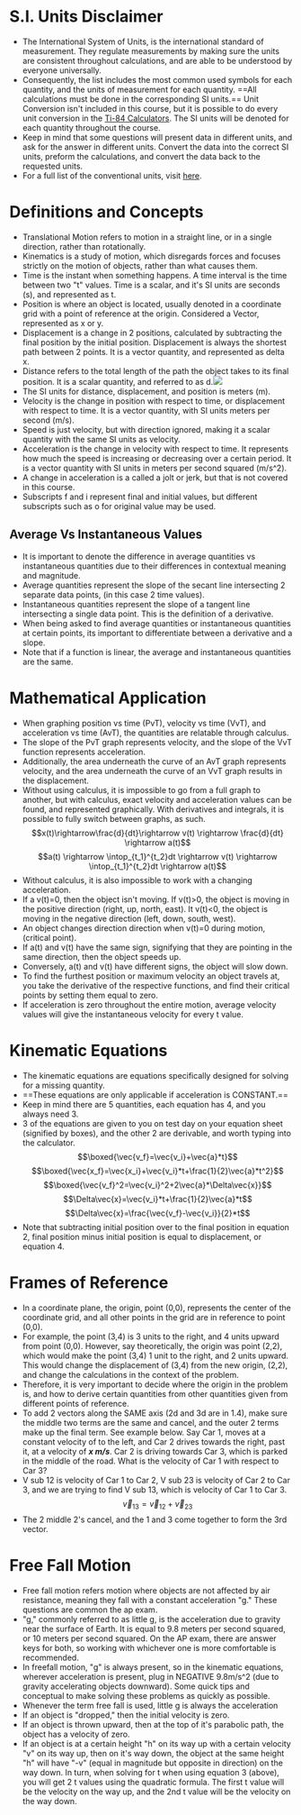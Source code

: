 # S.I. Units Disclaimer
- The International System of Units, is the international standard of measurement. They regulate measurements by making sure the units are consistent throughout calculations, and are able to be understood by everyone universally.
- Consequently, the list includes the most common used symbols for each quantity, and the units of measurement for each quantity. ==All calculations must be done in the corresponding SI units.== Unit Conversion isn't included in this course, but it is possible to do every unit conversion in the [Ti-84 Calculators](https://youtu.be/o7G1t_S0LYc?si=DBb1h2umJyW25CTO). The SI units will be denoted for each quantity throughout the course.
- Keep in mind that some questions will present data in different units, and ask for the answer in different units. Convert the data into the correct SI units, preform the calculations, and convert the data back to the requested units.
- For a full list of the conventional units, visit [here](https://www.nist.gov/pml/owm/metric-si/si-units).
# Definitions and Concepts
- Translational Motion refers to motion in a straight line, or in a single direction, rather than rotationally.
- Kinematics is a study of motion, which disregards forces and focuses strictly on the motion of objects, rather than what causes them.
- Time is the instant when something happens. A time interval is the time between two "t" values. Time is a scalar, and it's SI units are seconds (s), and represented as t.
- Position is where an object is located, usually denoted in a coordinate grid with a point of reference at the origin. Considered a Vector, represented as x or y. 
- Displacement is a change in 2 positions, calculated by subtracting the final position by the initial position. Displacement is always the shortest path between 2 points. It is a vector quantity, and represented as delta x.
- Distance refers to the total length of the path the object takes to its final position. It is a scalar quantity, and referred to as d.![](distanceVdisplacement.webp)
- The SI units for distance, displacement, and position is meters (m). 
- Velocity is the change in position with respect to time, or displacement with respect to time. It is a vector quantity, with SI units meters per second (m/s).
- Speed is just velocity, but with direction ignored, making it a scalar quantity with the same SI units as velocity.
- Acceleration is the change in velocity with respect to time. It represents how much the speed is increasing or decreasing over a certain period. It is a vector quantity with SI units in meters per second squared (m/s^2).
- A change in acceleration is a called a jolt or jerk, but that is not covered in this course.
- Subscripts f and i represent final and initial values, but different subscripts such as o for original value may be used.
## Average Vs Instantaneous Values
- It is important to denote the difference in average quantities vs instantaneous quantities due to their differences in contextual meaning and magnitude.
- Average quantities represent the slope of the secant line intersecting 2 separate data points, (in this case 2 time values).
- Instantaneous quantities represent the slope of a tangent line intersecting a single data point. This is the definition of a derivative. 
- When being asked to find average quantities or instantaneous quantities at certain points, its important to differentiate between a derivative and a slope.
- Note that if a function is linear, the average and instantaneous quantities are the same.
# Mathematical Application
- When graphing position vs time (PvT), velocity vs time (VvT), and acceleration vs time (AvT), the quantities are relatable through calculus. 
- The slope of the PvT graph represents velocity, and the slope of the VvT function represents acceleration.
- Additionally, the area underneath the curve of an AvT graph represents velocity, and the area underneath the curve of an VvT graph results in the displacement.
- Without using calculus, it is impossible to go from a full graph to another, but with calculus, exact velocity and acceleration values can be found, and represented graphically. With derivatives and integrals, it is possible to fully switch between graphs, as such.
$$x(t)\rightarrow\frac{d}{dt}\rightarrow v(t) \rightarrow \frac{d}{dt} \rightarrow a(t)$$
$$a(t) \rightarrow \intop_{t_1}^{t_2}dt \rightarrow v(t) \rightarrow  \intop_{t_1}^{t_2}dt \rightarrow a(t)$$
- Without calculus, it is also impossible to work with a changing acceleration.
- If a v(t)=0, then the object isn't moving. If v(t)>0, the object is moving in the positive direction (right, up, north, east). It v(t)<0, the object is moving in the negative direction (left, down, south, west).
- An object changes direction direction when v(t)=0 during motion, (critical point).
- If a(t) and v(t) have the same sign, signifying that they are pointing in the same direction, then the object speeds up.
- Conversely, a(t) and v(t) have different signs, the object will slow down.
- To find the furthest position or maximum velocity an object travels at, you take the derivative of the respective functions, and find their critical points by setting them equal to zero.
- If acceleration is zero throughout the entire motion, average velocity values will give the instantaneous velocity for every t value.
# Kinematic Equations
- The kinematic equations are equations specifically designed for solving for a missing quantity.
- ==These equations are only applicable if acceleration is CONSTANT.==
- Keep in mind there are 5 quantities, each equation has 4, and you always need 3.
- 3 of the equations are given to you on test day on your equation sheet (signified by boxes), and the other 2 are derivable, and worth typing into the calculator.
$$\boxed{\vec{v_f}=\vec{v_i}+\vec{a}*t}$$
$$\boxed{\vec{x_f}=\vec{x_i}+\vec{v_i}*t+\frac{1}{2}\vec{a}*t^2}$$
$$\boxed{\vec{v_f}^2=\vec{v_i}^2+2\vec{a}*\Delta\vec{x}}$$
$$\Delta\vec{x}=\vec{v_i}*t+\frac{1}{2}\vec{a}*t$$
$$\Delta\vec{x}=\frac{\vec{v_f}-\vec{v_i}}{2}*t$$
- Note that subtracting initial position over to the final position in equation 2, final position minus initial position is equal to displacement, or equation 4.
# Frames of Reference
- In a coordinate plane, the origin, point (0,0), represents the center of the coordinate grid, and all other points in the grid are in reference to point (0,0).
- For example, the point (3,4) is 3 units to the right, and 4 units upward from point (0,0). However, say theoretically, the origin was point (2,2), which would make the point (3,4) 1 unit to the right, and 2 units upward. This would change the displacement of (3,4) from the new origin, (2,2), and change the calculations in the context of the problem.
- Therefore, it is very important to decide where the origin in the problem is, and how to derive certain quantities from other quantities given from different points of reference. 
- To add 2 vectors along the SAME axis (2d and 3d are in 1.4), make sure the middle two terms are the same and cancel, and the outer 2 terms make up the final term. See example below.
Say Car 1, moves at a constant velocity of to the left, and Car 2 drives towards the right, past it, at a velocity of ***x m/s***. Car 2 is driving towards Car 3, which is parked in the middle of the road. What is the velocity of Car 1 with respect to Car 3?
- V sub 12 is velocity of Car 1 to Car 2, V sub 23 is velocity of Car 2 to Car 3, and we are trying to find V sub 13, which is velocity of Car 1 to Car 3.
$$\vec{v}_{13}=\vec{v}_{12}+\vec{v}_{23}$$
- The 2 middle 2's cancel, and the 1 and 3 come together to form the 3rd vector.

# Free Fall Motion
- Free fall motion refers motion where objects are not affected by air resistance, meaning they fall with a constant acceleration "g." These questions are common the ap exam.
- "g," commonly referred to as little g, is the acceleration due to gravity near the surface of Earth. It is equal to 9.8 meters per second squared, or 10 meters per second squared. On the AP exam, there are answer keys for both, so working with whichever one is more comfortable is recommended.
- In freefall motion, "g" is always present, so in the kinematic equations, wherever acceleration is present, plug in NEGATIVE 9.8m/s^2 (due to gravity accelerating objects downward). 
Some quick tips and conceptual to make solving these problems as quickly as possible.
- Whenever the term free fall is used, little g is always the acceleration
- If an object is "dropped," then the initial velocity is zero.
- If an object is thrown upward, then at the top of it's parabolic path, the object has a velocity of zero.
- If an object is at a certain height "h" on its way up with a certain velocity "v" on its way up, then on it's way down, the object at the same height "h" will have "-v" (equal in magnitude but opposite in direction) on the way down. In turn, when solving for t when using equation 3 (above), you will get 2 t values using the quadratic formula. The first t value will be the velocity on the way up, and the 2nd t value will be the velocity on the way down.
